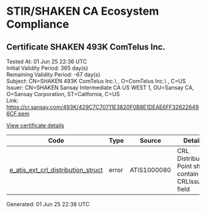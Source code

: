 # STIR/SHAKEN CA Ecosystem Compliance

## Certificate SHAKEN 493K ComTelus Inc. 

Tested At: 01 Jun 25 22:36 UTC\
Initial Validity Period: 365 day(s)\
Remaining Validity Period: -67 day(s)\
Subject: CN=SHAKEN 493K ComTelus Inc.\\ , O=ComTelus Inc.\\ , C=US\
Issuer: CN=SHAKEN Sansay Intermediate CA US WEST 1, OU=Sansay CA, O=Sansay Corporation, ST=California, C=US\
Link: https://cr.sansay.com/493K/429C7C70711E3820F0B8E1DEAE6FF326226496CF.pem

[View certificate details](https://x509.io/?cert=MIICrjCCAlWgAwIBAgIUQpx8cHEeOCDwuOHerm%2FzJiJkls8wCgYIKoZIzj0EAwIwgYUxCzAJBgNVBAYTAlVTMRMwEQYDVQQIDApDYWxpZm9ybmlhMRswGQYDVQQKDBJTYW5zYXkgQ29ycG9yYXRpb24xEjAQBgNVBAsMCVNhbnNheSBDQTEwMC4GA1UEAwwnU0hBS0VOIFNhbnNheSBJbnRlcm1lZGlhdGUgQ0EgVVMgV0VTVCAxMB4XDTI0MDMyNjE4MTIxMVoXDTI1MDMyNjE4MTIxMVowSzELMAkGA1UEBhMCVVMxFzAVBgNVBAoMDkNvbVRlbHVzIEluYy4gMSMwIQYDVQQDDBpTSEFLRU4gNDkzSyBDb21UZWx1cyBJbmMuIDBZMBMGByqGSM49AgEGCCqGSM49AwEHA0IABFiVFyYGajyiCbO4NjW8mtYAnC32aTpZwx5CLWqF%2F2OD%2BLn5VfhralDegkBwq%2FpgEov753gXnTw9q9EUHA9%2F3iqjgdswgdgwFgYIKwYBBQUHARoECjAIoAYWBDQ5M0swFwYDVR0gBBAwDjAMBgpghkgBhv8JAQEEMB0GA1UdDgQWBBQrrYBFMT5%2FQxHyYRlMw4%2BoIH%2FT9DAfBgNVHSMEGDAWgBSs05P1Q0PMCr5FWBcTfZJ83MMBRjBHBgNVHR8EQDA%2BMDygOqA4hjZodHRwczovL2F1dGhlbnRpY2F0ZS1hcGkuaWNvbmVjdGl2LmNvbS9kb3dubG9hZC92MS9jcmwwDAYDVR0TAQH%2FBAIwADAOBgNVHQ8BAf8EBAMCB4AwCgYIKoZIzj0EAwIDRwAwRAIgRESqh4BlnbJMViIth0MxwMTsGcvC2hN3%2FvgONxVn3OECIAjVRdhMQ0yEgGeI0UdbFp48du7zUceRtwO2r90jUCXp)

| Code | Type | Source | Details |
|------|------|--------|---------|
| [e_atis_ext_crl_distribution_struct](../../ISSUES/e_atis_ext_crl_distribution_struct/README.md) | error | ATIS1000080 | CRL Distribution Point shall contain a CRLIssuer field |


Generated: 01 Jun 25 22:38 UTC